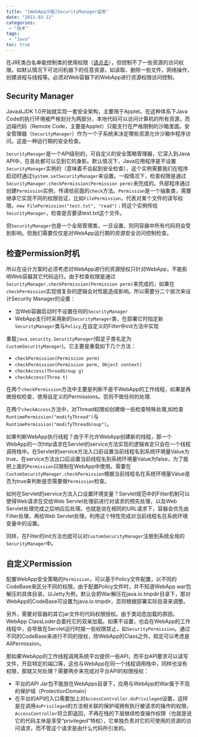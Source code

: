 ```yaml
---
title: "[WebApp沙箱]SecurityManager运用"
date: "2011-03-12"
categories:
 - "技术"
tags:
 - "Java"
toc: true
---
```



在JRE类白名单能控制类的使用权限（[请点击](/post/technical/110311_java_sandbox_cl)），但控制不了一些资源的访问权限。如默认情况下可访问机器下的任意资源，如读取、删除一些文件，网络操作，创建进程与线程等。必须对Web容器下的WebApp进行资源权限访问控制。

## Security Manager

Java从JDK 1.0开始就实现一套安全架构，主要用于Applet。在这种体系下Java Code的执行环境被严格划分为两部分，本地代码可以访问计算机的所有资源，而远端代码（Remote Code，主要是Applet）只能支行在严格限制的沙箱里面。安全管理器（`SecurityManager`）作为一个子系统来决定哪些资源允许沙箱中程序访问。这是一种运行期的安全检查。
<!--more-->

`SecurityManager`是一个API级别的，可自定义的安全策略管理器，它深入到Java API中，在各处都可以见到它的身影。默认情况下，Java应用程序是不设置`SecurityManager`实例的（意味着不会起到安全检查），这个实例需要我们在程序启动时通过`System.setSecurityManager`来设置。一般情况下，检查权限是通过`SecurityManager.checkPermission(Permission perm)`来完成的。外部程序通过创建`Permission`实例，传递给前面的`check`方法。`Permission`是一个抽象类，需要继承它实现不同的权限验证，比如`FilePermission`，代表对某个文件的读写权限。`new FilePermission("test.txt", "read")；`将这个实例传给`SecurityManager`，检查是否要读test.txt这个文件。

但`SecurityManager`也是一个全局管理类，一旦设置，则同容器中所有代码将会受到影响。但我们需要仅仅是对WebApp运行期的资源安全访问控制检查。

## 检查Permission时机

所以在设计方案时必须考虑对WebApp进行的资源授权只针对WebApp，不能影响Web容器其它代码运行。由于检查权限是通过`SecurityManager.checkPermission(Permission perm)`来完成的，如果在`checkPermission`实现很复杂的逻辑会对性能造成影响。所以需要分二个层次来设计Security Manager的设置：

  * 当Web容器启动时不设置任何的`SecurityManager`
  * WebApp支行时采用新的`SecurityManager`类，在部署它时指定新`SecurityManager`类与`Policy`,在自定义的Filter中init方法中实现

重载`java.security.SecurityManager`(假定子类名定为`CustomSecurityManager`)。它主要是重载如下几个方法：

  * `checkPermission(Permission perm)`
  * `checkPermission(Permission perm, Object context)`
  * `checkAccess(ThreadGroup g)`
  * `checkAccess(Threa t)`

在两个`checkPermission`方法中主要是判断不是不WebApp的工作线程，如果是再做授权检查，使用自定义的Permissions。否则不做任何的处理.

在两个`checkAccess`方法中，对Thread权限如创建做一些检查特殊处理,如检查 `RuntimePermission("modifyThread")`与`RuntimePermission("modifyThreadGroup")`。

如果判断WebApp执行线程？由于不允许WebApp创建新的线程，那一个WebApp的一次http请求在Servlet的service方法实现的逻辑肯定只会在一个线程调用栈中。在Servlet的service方法入口前设置当前线程名到系统环境量Value为true，在service方法出口后设置当前线程名到系统环境量Value为false，为了能把上面的`Permission`只限制在WebApp中使用。需要在`CustomSecurityManager.checkPermission`根据当前线程名在系统环境量Value是否为true来判断是否需要做`Permission`检查。

如何在Servlet的service方法入口设置环境变量？Servlet规范中的Filter机制可以使得Web请求在交给Web Servlet处理前进行对请求的预先处理，以及Web Servlet处理完成之后响应后处理。也就是说在相同的URL请求下，容器会优先由Filter处理，再给Web Servlet处理，利用这个特性完成对当前线程名在系统环境变量中的设置。

同样，在Filter的init方法也就可以对`CustomSecurityManager`注册到系统全局的`SecurityManager`中。

## 自定义Permission

配置WebApp安全策略的`Permission`，可以基于Policy文件配置，以不同的CodeBase来区分不同的权限。由于配置Policy文件时，并不知道WebApp war包解压的具体目录。以Jetty为例，默认会把War解压在java.io.tmpdir目录下，那对WebApp的CodeBase可设置为java.io.tmpdir，否则根据部署实际目录来调整。

另外，需要对容器的其它jar文件的代码权限授权。由于类动态加载的原因，WebApp ClassLoder会委托它的双亲加载。如果不设置，也会在WebApp的工作线程中，会导致在Servlet运行时报一些权限禁止，如`SecurityPermission`。通过不同的CodeBase来进行不同的授权，除WebApp的Class之外，假定可以考虑是AllPermission。

那如果WebApp的工作线程调用系统平台提供一些API，而平台API要求可以读写文件，开启特定的端口等，这也与WebApp在同一个线程调用栈中，同样也没有权限，那就又何处理？需要两步来完成对平台API的权限授权：

  * 平台的API Jar包不能放在WebApps目录下，应用与WebApp的War属于不现的保护域（ProtectionDomain）
  * 在平台的API的入口需要加上对`AccessController.doPrivileged`设置，这样是在调用`doPrivileged`的方法相关联的保护域拥有执行被请求的操作的权限，`AccessController`将立即返回，不再在栈的下层继续检查操作权限（也就是说它的代码主休是享受“privileged”特权），它单独负责对它的可使用的资源的访问请求，而不管这个请求是由什么代码所引发的。
